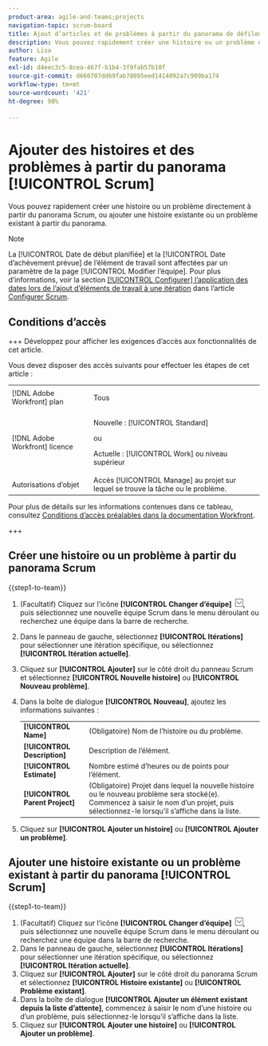 ```yaml
---
product-area: agile-and-teams;projects
navigation-topic: scrum-board
title: Ajout d’articles et de problèmes à partir du panorama de défilement
description: Vous pouvez rapidement créer une histoire ou un problème directement à partir du panorama Scrum, ou ajouter une histoire existante ou un problème existant à partir du panorama.
author: Lisa
feature: Agile
exl-id: d4eec3c5-8cea-467f-b1b4-3f9fab57b10f
source-git-commit: d660707dd69fab78095eed1414092a7c909ba174
workflow-type: tm+mt
source-wordcount: '421'
ht-degree: 98%

---
```


# Ajouter des histoires et des problèmes à partir du panorama [!UICONTROL Scrum]

Vous pouvez rapidement créer une histoire ou un problème directement à partir du panorama Scrum, ou ajouter une histoire existante ou un problème existant à partir du panorama.

>[!NOTE]
>
>La [!UICONTROL Date de début planifiée] et la [!UICONTROL Date d’achèvement prévue] de l’élément de travail sont affectées par un paramètre de la page [!UICONTROL Modifier l’équipe]. Pour plus d’informations, voir la section [[!UICONTROL Configurer] l’application des dates lors de l’ajout d’éléments de travail à une itération](../../../agile/get-started-with-agile-in-workfront/configure-scrum.md#configur5) dans l’article [Configurer Scrum](../../../agile/get-started-with-agile-in-workfront/configure-scrum.md).

## Conditions d’accès

+++ Développez pour afficher les exigences d’accès aux fonctionnalités de cet article.

Vous devez disposer des accès suivants pour effectuer les étapes de cet article :

<table style="table-layout:auto"> 
 <tbody> 
  <tr> 
   <td role="rowheader">[!DNL Adobe Workfront] plan</td> 
   <td> <p>Tous</p> </td> 
  </tr> 
  <tr> 
   <td role="rowheader">[!DNL Adobe Workfront] licence</td> 
   <td> <p>Nouvelle : [!UICONTROL Standard]</p> 
   ou
   <p>Actuelle : [!UICONTROL Work] ou niveau supérieur</p> </td> 
  </tr>
   <tr> 
   <td role="rowheader">Autorisations d’objet</td> 
   <td>Accès [!UICONTROL Manage] au projet sur lequel se trouve la tâche ou le problème. </td> 
  </tr>
 </tbody> 
</table>

Pour plus de détails sur les informations contenues dans ce tableau, consultez [Conditions d’accès préalables dans la documentation Workfront](/help/quicksilver/administration-and-setup/add-users/access-levels-and-object-permissions/access-level-requirements-in-documentation.md).

+++

## Créer une histoire ou un problème à partir du panorama Scrum

{{step1-to-team}}

1. (Facultatif) Cliquez sur l’icône **[!UICONTROL Changer d’équipe]** ![Icône Changer d’équipe](assets/switch-team-icon.png), puis sélectionnez une nouvelle équipe Scrum dans le menu déroulant ou recherchez une équipe dans la barre de recherche.
1. Dans le panneau de gauche, sélectionnez **[!UICONTROL Itérations]** pour sélectionner une itération spécifique, ou sélectionnez **[!UICONTROL Itération actuelle]**.
1. Cliquez sur **[!UICONTROL Ajouter]** sur le côté droit du panneau Scrum et sélectionnez **[!UICONTROL Nouvelle histoire]** ou **[!UICONTROL Nouveau problème]**.
1. Dans la boîte de dialogue **[!UICONTROL Nouveau]**, ajoutez les informations suivantes :

   <table style="table-layout:auto">
    <tr>
        <td><strong>[!UICONTROL Name]</strong></td>
        <td>(Obligatoire) Nom de l’histoire ou du problème.</td>
    </tr>
    <tr>
        <td><strong>[!UICONTROL Description]</strong></td>
        <td>Description de l’élément.</td>
    </tr>
    <tr>
        <td><strong>[!UICONTROL Estimate]</strong></td>
        <td>Nombre estimé d’heures ou de points pour l’élément.</td>
    </tr>
    <tr>
        <td><strong>[!UICONTROL Parent Project]</strong></td>
        <td>(Obligatoire) Projet dans lequel la nouvelle histoire ou le nouveau problème sera stocké(e). Commencez à saisir le nom d’un projet, puis sélectionnez-le lorsqu’il s’affiche dans la liste.</td>
    </tr>
   </table>

1. Cliquez sur **[!UICONTROL Ajouter un histoire]** ou **[!UICONTROL Ajouter un problème]**.

## Ajouter une histoire existante ou un problème existant à partir du panorama [!UICONTROL Scrum]

{{step1-to-team}}

1. (Facultatif) Cliquez sur l’icône **[!UICONTROL Changer d’équipe]** ![Icône Changer d’équipe](assets/switch-team-icon.png), puis sélectionnez une nouvelle équipe Scrum dans le menu déroulant ou recherchez une équipe dans la barre de recherche.
1. Dans le panneau de gauche, sélectionnez **[!UICONTROL Itérations]** pour sélectionner une itération spécifique, ou sélectionnez **[!UICONTROL Itération actuelle]**.
1. Cliquez sur **[!UICONTROL Ajouter]** sur le côté droit du panorama Scrum et sélectionnez **[!UICONTROL Histoire existante]** ou **[!UICONTROL Problème existant]**.
1. Dans la boîte de dialogue **[!UICONTROL Ajouter un élément existant depuis la liste d’attente]**, commencez à saisir le nom d’une histoire ou d’un problème, puis sélectionnez-le lorsqu’il s’affiche dans la liste.
1. Cliquez sur **[!UICONTROL Ajouter une histoire]** ou **[!UICONTROL Ajouter un problème]**.
